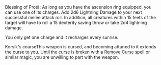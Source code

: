 Blessing of Protä: As long as you have the ascension ring equipped, you can use one of its charges. Add 2d6 Lightning Damage to your next successful melee attack roll. 
In addition, all creatures within 15 feets of the target will have to roll a 15 dexterity saving throw or take 2d4 lightning damage.

You only get one charge and it recharges every sunrise.

Korsik's courseThis weapon is cursed, and becoming attuned to it extends the curse to you. Until the curse is broken with a [Remove Curse](http://dnd5e.wikidot.com/spell:remove-curse) spell or similar magic, you are unwilling to part with the weapon. 


